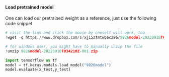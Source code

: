  #### Load pretrained model
 
 One can load our pretrained weight as a reference, just use the following code snippet
 
 ```python
# visit the link and click the mouse by oneself will work, too
!wget -q https://www.dropbox.com/s/xji5ztmtwbac296/9826model-20220910T034210Z-001.zip

# for windows user, you might have to manually unzip the file
!unzip 9826model-20220910T034210Z-001.zip

import tensorflow as tf
model = tf.keras.models.load_model("9826model")
model.evaluate(x_test,y_test)
 ```
  
